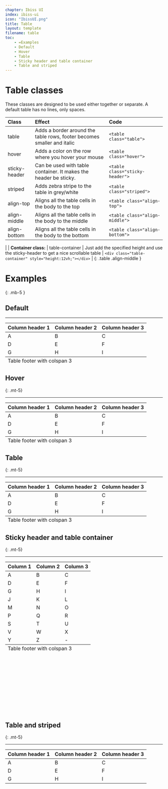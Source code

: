 ```yaml
---
chapter: Ibiss UI
index: ibiss-ui
icon: "IbissUI.png"
title: Table
layout: template
filename: table
toc:
    - =Examples
    - Default
    - Hover
    - Table
    - Sticky header and table container
    - Table and striped
--- 
```


# Table classes

These classes are designed to be used either together or separate. A default table has no lines, only spaces.

| Class                        | Effect                                                           | Code 
 :---------------------------- | :--------------------------------------------------------------- | :---------------------------- |
| table                        | Adds a border around the table rows, footer becomes smaller and italic | ```<table class="table">``` |
| hover                        | Adds a color on the row where you hover your mouse               | ```<table class="hover">```       |
| sticky-header                | Can be used with table container. It makes the header be sticky. | ```<table class="sticky-header">```|
| striped                      | Adds zebra stripe to the table in grey/white                     | ```<table class="striped">``` |
| align-top                    | Aligns all the table cells in the body to the top   | ```<table class="align-top">``` |
| align-middle                 | Aligns all the table cells in the body to the middle   | ```<table class="align-middle">``` |
| align-bottom                 | Aligns all the table cells in the body to the bottom   | ```<table class="align-bottom">``` |
|
| **Container class:** 
| table-container              | Just add the specified height and use the sticky-header to get a nice scrollable table | ```<div class="table-container" style="height:12vh;"></div>``` | 
{: .table .align-middle }


# Examples
{: .mb-5 }

## Default
<hr />

<table>
    <thead>
    <tr>
        <th>Column header 1</th>
        <th>Column header 2</th>
        <th>Column header 3</th>
    </tr>
    </thead>
    <tbody>
    <tr>
        <td>A</td>
        <td>B</td>
        <td>C</td>
    </tr>
    <tr>
        <td>D</td>
        <td>E</td>
        <td>F</td>
    </tr>
    <tr>
        <td>G</td>
        <td>H</td>
        <td>I</td>
    </tr>
    </tbody>
    <tfoot>
    <tr>
        <td colspan="3">Table footer with colspan 3</td>
    </tr>
    </tfoot>
</table>



## Hover
{: .mt-5}
<hr />

<table class="hover">
    <thead>
    <tr>
        <th>Column header 1</th>
        <th>Column header 2</th>
        <th>Column header 3</th>
    </tr>
    </thead>
    <tbody>
    <tr>
        <td>A</td>
        <td>B</td>
        <td>C</td>
    </tr>
    <tr>
        <td>D</td>
        <td>E</td>
        <td>F</td>
    </tr>
    <tr>
        <td>G</td>
        <td>H</td>
        <td>I</td>
    </tr>
    </tbody>
    <tfoot>
    <tr>
        <td colspan="3">Table footer with colspan 3</td>
    </tr>
    </tfoot>
</table>


## Table
{: .mt-5}
<hr />

<table class="table">
    <thead>
    <tr>
        <th>Column header 1</th>
        <th>Column header 2</th>
        <th>Column header 3</th>
    </tr>
    </thead>
    <tbody>
    <tr>
        <td>A</td>
        <td>B</td>
        <td>C</td>
    </tr>
    <tr>
        <td>D</td>
        <td>E</td>
        <td>F</td>
    </tr>
    <tr>
        <td>G</td>
        <td>H</td>
        <td>I</td>
    </tr>
    </tbody>
    <tfoot>
    <tr>
        <td colspan="3">Table footer with colspan 3</td>
    </tr>
    </tfoot>
</table>

## Sticky header and table container
{: .mt-5}
<hr />

<div>
<div class="table-container"
        style="height: 12vh">
    <table class="table sticky-header">
    <thead>
        <tr>
        <th>Column 1</th>
        <th>Column 2</th>
        <th>Column 3</th>
        </tr>
    </thead>
    <tbody>
        <tr>
        <td>A</td>
        <td>B</td>
        <td>C</td>
        </tr>
        <tr>
        <td>D</td>
        <td>E</td>
        <td>F</td>
        </tr>
        <tr>
        <td>G</td>
        <td>H</td>
        <td>I</td>
        </tr>
        <tr>
        <td>J</td>
        <td>K</td>
        <td>L</td>
        </tr>
        <tr>
        <td>M</td>
        <td>N</td>
        <td>O</td>
        </tr>
        <tr>
        <td>P</td>
        <td>Q</td>
        <td>R</td>
        </tr>
        <tr>
        <td>S</td>
        <td>T</td>
        <td>U</td>
        </tr>
        <tr>
        <td>V</td>
        <td>W</td>
        <td>X</td>
        </tr>
        <tr>
        <td>Y</td>
        <td>Z</td>
        <td>-</td>
        </tr>
    </tbody>
    <tfoot>
        <tr>
        <td colspan="3">Table footer with colspan 3</td>
        </tr>
    </tfoot>
    </table>
</div>
</div>


## Table and striped
{: .mt-5}
<hr />

<table class="table striped">
    <thead>
    <tr>
        <th>Column header 1</th>
        <th>Column header 2</th>
        <th>Column header 3</th>
    </tr>
    </thead>
    <tbody>
    <tr>
        <td>A</td>
        <td>B</td>
        <td>C</td>
    </tr>
    <tr>
        <td>D</td>
        <td>E</td>
        <td>F</td>
    </tr>
    <tr>
        <td>G</td>
        <td>H</td>
        <td>I</td>
    </tr>
    </tbody>
</table>